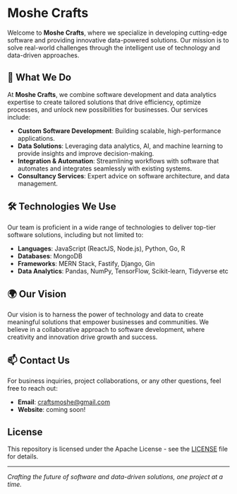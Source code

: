 # Moshe Crafts

Welcome to **Moshe Crafts**, where we specialize in developing cutting-edge software and providing innovative data-powered solutions. Our mission is to solve real-world challenges through the intelligent use of technology and data-driven approaches.

## 🌟 What We Do

At **Moshe Crafts**, we combine software development and data analytics expertise to create tailored solutions that drive efficiency, optimize processes, and unlock new possibilities for businesses. Our services include:

- **Custom Software Development**: Building scalable, high-performance applications.
- **Data Solutions**: Leveraging data analytics, AI, and machine learning to provide insights and improve decision-making.
- **Integration & Automation**: Streamlining workflows with software that automates and integrates seamlessly with existing systems.
- **Consultancy Services**: Expert advice on software architecture, and data management.

## 🛠️ Technologies We Use

Our team is proficient in a wide range of technologies to deliver top-tier software solutions, including but not limited to:

- **Languages**: JavaScript (ReactJS, Node.js), Python, Go, R
- **Databases**: MongoDB
- **Frameworks**: MERN Stack, Fastify, Django, Gin
- **Data Analytics**: Pandas, NumPy, TensorFlow, Scikit-learn, Tidyverse etc

## 🌍 Our Vision

Our vision is to harness the power of technology and data to create meaningful solutions that empower businesses and communities. We believe in a collaborative approach to software development, where creativity and innovation drive growth and success.

## 📫 Contact Us

For business inquiries, project collaborations, or any other questions, feel free to reach out:

- **Email**: craftsmoshe@gmail.com
- **Website**: coming soon!

## License

This repository is licensed under the Apache License - see the [LICENSE](./LICENSE) file for details.

---

*Crafting the future of software and data-driven solutions, one project at a time.*
